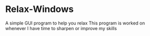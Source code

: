 # Relax-Windows
A simple GUI program to help you relax
This program is worked on whenever I have time to sharpen or improve my skills
